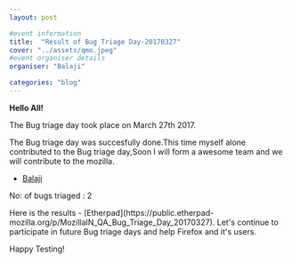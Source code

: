 ```yaml
---
layout: post

#event information
title:  "Result of Bug Triage Day-20170327"
cover: "../assets/qmo.jpeg"
#event organiser details
organiser: "Balaji"

categories: "blog"
---
```


**Hello All!**

<p>The  Bug triage day took place on March 27th 2017.</p>
<p>The Bug triage day was succesfully done.This time myself alone contributed to the Bug triage  day,Soon I will form a awesome team and we will contribute to the mozilla.</p>

- [Balaji](https://twitter.com/balaji2198)

<p>No: of bugs triaged : 2 </p>
Here is the results - [Etherpad](https://public.etherpad-mozilla.org/p/MozillaIN_QA_Bug_Triage_Day_20170327). Let's continue to participate in future Bug triage days and help Firefox and it's users.
<p>Happy Testing!</p>
